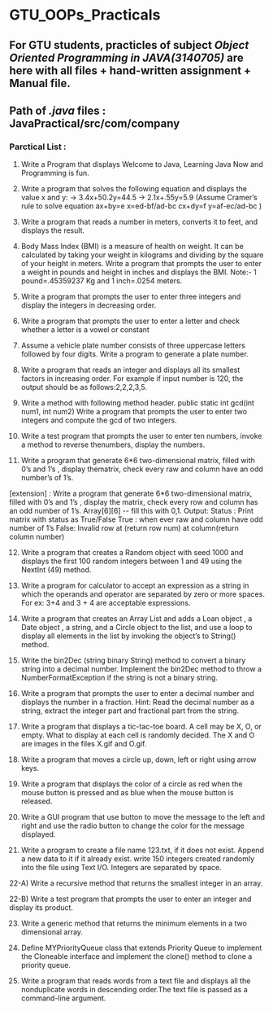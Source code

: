 # GTU_OOPs_Practicals

## For GTU students, practicles of subject *Object Oriented Programming in JAVA(3140705)* are here with all files + hand-written assignment + Manual file.

## Path of *.java* files : JavaPractical/src/com/company


### Parctical List : 


1) Write a Program that displays Welcome to Java, Learning Java Now and Programming is fun.

2) Write a program that solves the following equation and displays the value x and y:
   -> 3.4x+50.2y=44.5 
   -> 2.1x+.55y=5.9 (Assume Cramer’s rule to solve equation
   ax+by=e x=ed-bf/ad-bc
   cx+dy=f y=af-ec/ad-bc )

3) Write a program that reads a number in meters, converts it to feet, and displays the result.

4) Body Mass Index (BMI) is a measure of health on weight. It can be calculated by taking your
weight in kilograms and dividing by the square of your height in meters. Write a program that
prompts the user to enter a weight in pounds and height in inches and displays the BMI.
Note:- 1 pound=.45359237 Kg and 1 inch=.0254 meters.

5) Write a program that prompts the user to enter three integers and display the integers in decreasing
order.

6) Write a program that prompts the user to enter a letter and check whether a letter is a vowel or
constant

7) Assume a vehicle plate number consists of three uppercase letters followed by four digits. Write a
program to generate a plate number.

8) Write a program that reads an integer and displays all its smallest factors in increasing order. For
example if input number is 120, the output should be as follows:2,2,2,3,5.

9) Write a method with following method header.
public static int gcd(int num1, int num2)
Write a program that prompts the user to enter two integers and compute the gcd of two integers.

10) Write a test program that prompts the user to enter ten numbers, invoke a method to reverse thenumbers, display the numbers.

11) Write a program that generate 6*6 two-dimensional matrix, filled with 0’s and 1’s , display thematrix, check every raw and column have an odd number’s of 1’s.

[extension] : Write a program that generate 6*6 two-dimensional matrix, filled with 0’s and 1’s , display the matrix, check every row and column has an odd number of 1’s. Array[6][6]  -- fill this with 0,1.
        Output: Status : Print matrix with status as True/False
        True : when ever raw and column have odd number of 1’s
        False: Invalid row at (return row num) at column(return column number)

12) Write a program that creates a Random object with seed 1000 and displays the first 100 random
integers between 1 and 49 using the NextInt (49) method. 

13) Write a program for calculator to accept an expression as a string in which the operands and
operator are separated by zero or more spaces.
For ex: 3+4 and 3 + 4 are acceptable expressions.

14) Write a program that creates an Array List and adds a Loan object , a Date object , a string, and a
Circle object to the list, and use a loop to display all elements in the list by invoking the object’s to
String() method.

15) Write the bin2Dec (string binary String) method to convert a binary string into a decimal number.
Implement the bin2Dec method to throw a NumberFormatException if the string is not a binary
string.

16) Write a program that prompts the user to enter a decimal number and displays the number in a
fraction.
Hint: Read the decimal number as a string, extract the integer part and fractional part from the
string.

17) Write a program that displays a tic-tac-toe board. A cell may be X, O, or empty. What to display at
each cell is randomly decided. The X and O are images in the files X.gif and O.gif.

18) Write a program that moves a circle up, down, left or right using arrow keys.

19) Write a program that displays the color of a circle as red when the mouse button is pressed and as
blue when the mouse button is released.

20) Write a GUI program that use button to move the message to the left and right and use the radio
button to change the color for the message displayed.

21) Write a program to create a file name 123.txt, if it does not exist. Append a new data to it if it
already exist. write 150 integers created randomly into the file using Text I/O. Integers are
separated by space.

 22-A) Write a recursive method that returns the smallest integer in an array. 

 22-B) Write a test program that prompts the user to enter an integer and display its product.

23) Write a generic method that returns the minimum elements in a two dimensional array.

24) Define MYPriorityQueue class that extends Priority Queue to implement the Cloneable interface
and implement the clone() method to clone a priority queue.

25) Write a program that reads words from a text file and displays all the nonduplicate words in
descending order.The text file is passed as a command-line argument.
